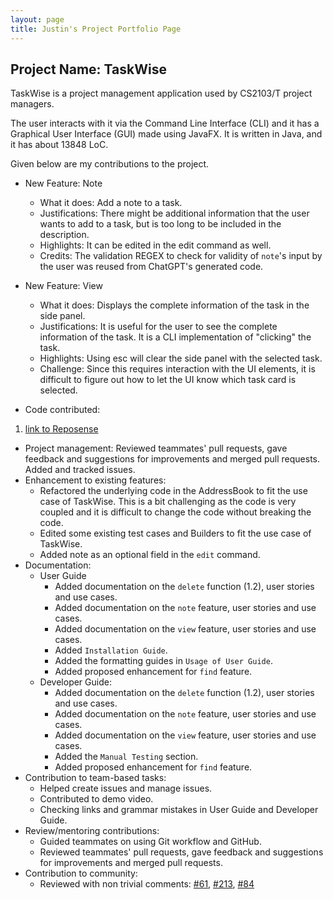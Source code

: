 ```yaml
---
layout: page
title: Justin's Project Portfolio Page
---
```


## Project Name: TaskWise

TaskWise is a project management application used by CS2103/T project managers.

The user interacts with it via the Command Line Interface (CLI) and it has a Graphical User
Interface (GUI) made using JavaFX. It is written in Java, and it has about 13848 LoC.

Given below are my contributions to the project.

* New Feature: Note
    * What it does: Add a note to a task.
    * Justifications: There might be additional information that the user wants to add to a task, but is too long to be included in the description.
    * Highlights: It can be edited in the edit command as well.
    * Credits: The validation REGEX to check for validity of `note`'s input by the user was reused from ChatGPT's
      generated code.
* New Feature: View
    * What it does: Displays the complete information of the task in the side panel.
    * Justifications: It is useful for the user to see the complete information of the task. It is a CLI implementation of "clicking" the task.
    * Highlights: Using esc will clear the side panel with the selected task.
    * Challenge: Since this requires interaction with the UI elements, it is difficult to figure out how to let the UI know which task card is selected.

* Code contributed:

1. [link to Reposense](https://nus-cs2103-ay2324s1.github.io/tp-dashboard/?search=&sort=groupTitle&sortWithin=title&timeframe=commit&mergegroup=&groupSelect=groupByRepos&breakdown=true&checkedFileTypes=docs~functional-code~test-code&since=2023-09-22&tabOpen=true&tabType=authorship&tabAuthor=JCSnap&tabRepo=AY2324S1-CS2103T-T17-1%2Ftp%5Bmaster%5D&authorshipIsMergeGroup=false&authorshipFileTypes=docs~functional-code~test-code&authorshipIsBinaryFileTypeChecked=false&authorshipIsIgnoredFilesChecked=false)

* Project management: Reviewed teammates' pull requests, gave feedback and suggestions for improvements and merged pull
  requests. Added and tracked issues.
* Enhancement to existing features:
    * Refactored the underlying code in the AddressBook to fit the use case of TaskWise. This is a bit challenging as the
      code is very coupled and it is difficult to change the code without breaking the code.
    * Edited some existing test cases and Builders to fit the use case of TaskWise.
    * Added note as an optional field in the `edit` command.
* Documentation:
    * User Guide
        * Added documentation on the `delete` function (1.2), user stories and use cases.
        * Added documentation on the `note` feature, user stories and use cases.
        * Added documentation on the `view` feature, user stories and use cases.
        * Added `Installation Guide`.
        * Added the formatting guides in `Usage of User Guide`.
        * Added proposed enhancement for `find` feature.
    * Developer Guide:
        * Added documentation on the `delete` function (1.2), user stories and use cases.
        * Added documentation on the `note` feature, user stories and use cases.
        * Added documentation on the `view` feature, user stories and use cases.
        * Added the `Manual Testing` section.
        * Added proposed enhancement for `find` feature.
* Contribution to team-based tasks:
    * Helped create issues and manage issues.
    * Contributed to demo video.
    * Checking links and grammar mistakes in User Guide and Developer Guide.
* Review/mentoring contributions:
    * Guided teammates on using Git workflow and GitHub.
    * Reviewed teammates' pull requests, gave feedback and suggestions for improvements and merged pull requests.
* Contribution to community:
    * Reviewed with non trivial comments: [#61](https://github.com/AY2324S1-CS2103T-T17-1/tp/pull/61), [#213](https://github.com/AY2324S1-CS2103T-T17-1/tp/pull/213), [#84](https://github.com/AY2324S1-CS2103T-T17-1/tp/pull/84)